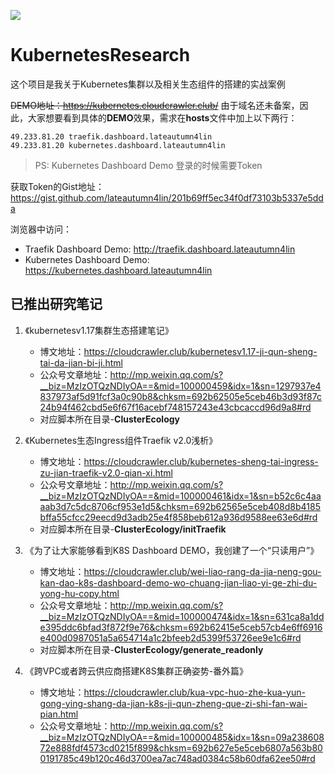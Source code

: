 ![](https://github.com/lateautumn4lin/KubernetesResearch/blob/master/header.jpeg)
# KubernetesResearch

这个项目是我关于Kubernetes集群以及相关生态组件的搭建的实战案例

~~DEMO地址：https://kubernetes.cloudcrawler.club/~~
由于域名还未备案，因此，大家想要看到具体的**DEMO**效果，需求在**hosts**文件中加上以下两行：
```
49.233.81.20 traefik.dashboard.lateautumn4lin
49.233.81.20 kubernetes.dashboard.lateautumn4lin
```
>PS: Kubernetes Dashboard Demo 登录的时候需要Token

获取Token的Gist地址：https://gist.github.com/lateautumn4lin/201b69ff5ec34f0df73103b5337e5dda

浏览器中访问：
- Traefik Dashboard Demo: http://traefik.dashboard.lateautumn4lin
- Kubernetes Dashboard Demo: https://kubernetes.dashboard.lateautumn4lin

## 已推出研究笔记
1. 《kubernetesv1.17集群生态搭建笔记》

    - 博文地址：https://cloudcrawler.club/kubernetesv1.17-ji-qun-sheng-tai-da-jian-bi-ji.html
    - 公众号文章地址：http://mp.weixin.qq.com/s?__biz=MzIzOTQzNDIyOA==&mid=100000459&idx=1&sn=1297937e4837973af5d91fcf3a0c90b8&chksm=692b62505e5ceb46b3d93f87c24b94f462cbd5e6f67f16acebf748157243e43cbcaccd96d9a8#rd
    - 对应脚本所在目录-**ClusterEcology**
    
2. 《Kubernetes生态Ingress组件Traefik v2.0浅析》

    - 博文地址：https://cloudcrawler.club/kubernetes-sheng-tai-ingress-zu-jian-traefik-v2.0-qian-xi.html
    - 公众号文章地址：http://mp.weixin.qq.com/s?__biz=MzIzOTQzNDIyOA==&mid=100000461&idx=1&sn=b52c6c4aaaab3d7c5dc8706cf953e1d5&chksm=692b62565e5ceb408d8b4185bffa55cfcc29eecd9d3adb25e4f858beb612a936d9588ee63e6d#rd
    - 对应脚本所在目录-**ClusterEcology/initTraefik**
    
3. 《为了让大家能够看到K8S Dashboard DEMO，我创建了一个“只读用户”》

    - 博文地址：https://cloudcrawler.club/wei-liao-rang-da-jia-neng-gou-kan-dao-k8s-dashboard-demo-wo-chuang-jian-liao-yi-ge-zhi-du-yong-hu-copy.html
    - 公众号文章地址：http://mp.weixin.qq.com/s?__biz=MzIzOTQzNDIyOA==&mid=100000474&idx=1&sn=631ca8a1dde395ddc6bfad3f872f9e76&chksm=692b62415e5ceb57cb4e6ff6916e400d0987051a5a654714a1c2bfeeb2d5399f53726ee9e1c6#rd
    - 对应脚本所在目录-**ClusterEcology/generate_readonly**
    
4. 《跨VPC或者跨云供应商搭建K8S集群正确姿势-番外篇》

    - 博文地址：https://cloudcrawler.club/kua-vpc-huo-zhe-kua-yun-gong-ying-shang-da-jian-k8s-ji-qun-zheng-que-zi-shi-fan-wai-pian.html
    - 公众号文章地址：http://mp.weixin.qq.com/s?__biz=MzIzOTQzNDIyOA==&mid=100000485&idx=1&sn=09a23860872e888fdf4573cd0215f899&chksm=692b627e5e5ceb6807a563b800191785c49b120c46d3700ea7ac748ad0384c58b60dfa62ee50#rd